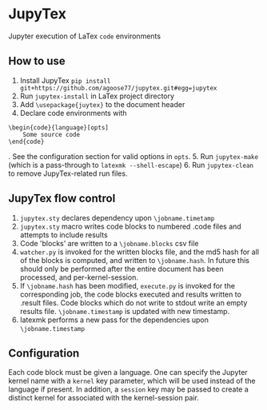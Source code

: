 # JupyTex
Jupyter execution of LaTex `code` environments

## How to use
1. Install JupyTex `pip install git+https://github.com/agoose77/jupytex.git#egg=jupytex`
2. Run `jupytex-install` in LaTex project directory
3. Add `\usepackage{juytex}` to the document header
4. Declare code environments with
```
\begin{code}{language}[opts]
    Some source code
\end{code}
```
. See the configuration section for valid options in `opts`.
5. Run `jupytex-make` (which is a pass-through to `latexmk --shell-escape`)
6. Run `jupytex-clean` to remove JupyTex-related run files.

## JupyTex flow control
1. `jupytex.sty` declares dependency upon `\jobname.timetamp`
1. `jupytex.sty` macro writes code blocks to numbered .code files and attempts to include results
1. Code 'blocks' are written to a `\jobname.blocks` csv file
1. `watcher.py` is invoked for the written blocks file, and the md5 hash for all of the blocks is computed, and written to `\jobname.hash`. In future this should only be performed after the entire document has been processed, and per-kernel-session.
1. If `\jobname.hash` has been modified, `execute.py` is invoked for the corresponding job, the code blocks executed and results written to .result files. Code blocks which do not write to stdout write an empty results file. `\jobname.timestamp` is updated with new timestamp.
1. latexmk performs a new pass for the dependencies upon `\jobname.timestamp`

## Configuration
Each code block must be given a language. One can specify the Jupyter kernel name with a `kernel` key parameter, which will be used instead of the language if present. In addition, a `session` key may be passed to create a distinct kernel for associated with the kernel-session pair.

